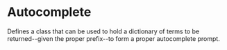# Autocomplete
Defines a class that can be used to hold a dictionary of terms to be returned--given the proper prefix--to form a proper autocomplete prompt.
